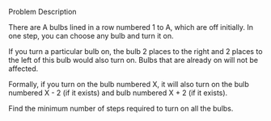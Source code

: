 Problem Description

There are A bulbs lined in a row numbered 1 to A, which are off initially. In one step, you can choose any bulb and turn it on.

If you turn a particular bulb on, the bulb 2 places to the right and 2 places to the left of this bulb would also turn on. Bulbs that are already on will not be affected. 

Formally, if you turn on the bulb numbered X, it will also turn on the bulb numbered X - 2 (if it exists) and bulb numbered X + 2 (if it exists).

Find the minimum number of steps required to turn on all the bulbs.
